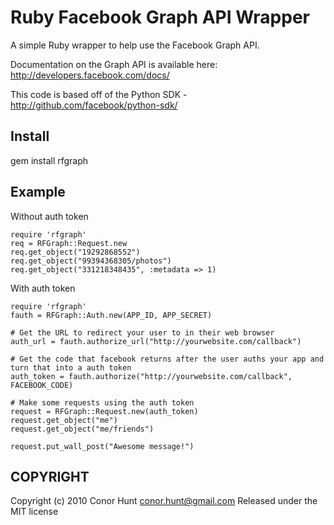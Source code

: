 Ruby Facebook Graph API Wrapper
===============================

A simple Ruby wrapper to help use the Facebook Graph API.

Documentation on the Graph API is available here:
http://developers.facebook.com/docs/

This code is based off of the Python SDK - http://github.com/facebook/python-sdk/

Install
-------

gem install rfgraph

Example
-------

Without auth token

    require 'rfgraph'
    req = RFGraph::Request.new
    req.get_object("19292868552")
    req.get_object("99394368305/photos")
    req.get_object("331218348435", :metadata => 1)

With auth token

    require 'rfgraph'
    fauth = RFGraph::Auth.new(APP_ID, APP_SECRET)

    # Get the URL to redirect your user to in their web browser
    auth_url = fauth.authorize_url("http://yourwebsite.com/callback")

    # Get the code that facebook returns after the user auths your app and turn that into a auth token
    auth_token = fauth.authorize("http://yourwebsite.com/callback", FACEBOOK_CODE)

    # Make some requests using the auth token
    request = RFGraph::Request.new(auth_token)
    request.get_object("me")
    request.get_object("me/friends")

    request.put_wall_post("Awesome message!")

COPYRIGHT
---------

Copyright (c) 2010 Conor Hunt <conor.hunt@gmail.com>
Released under the MIT license